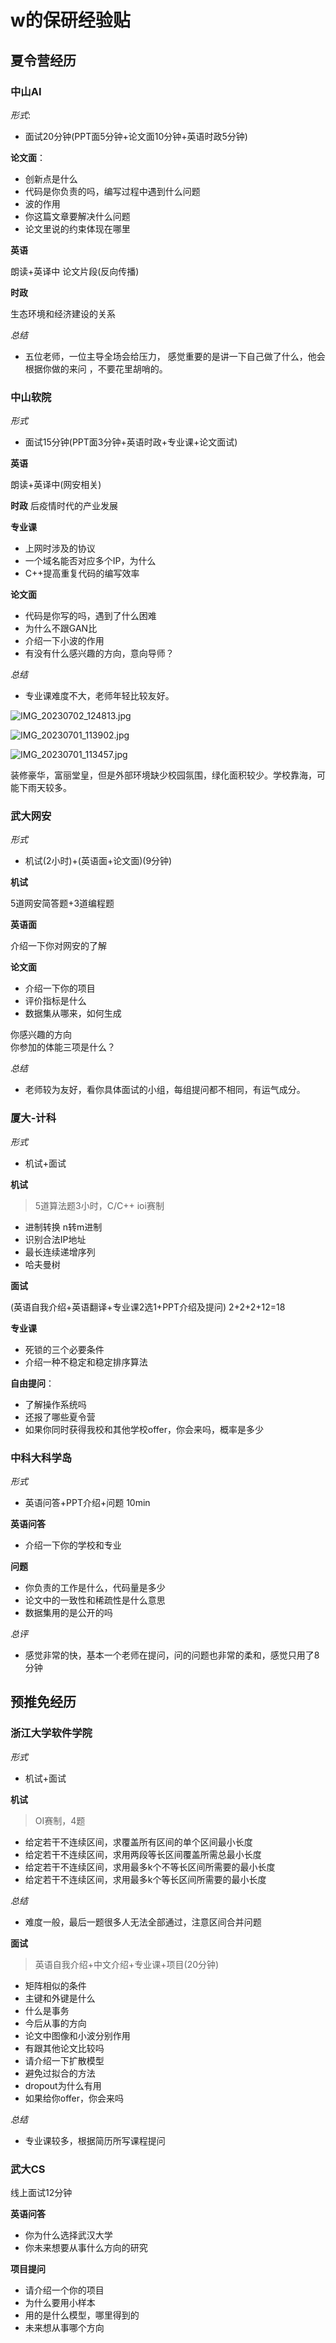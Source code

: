 # w的保研经验贴  

## 夏令营经历

### 中山AI  

*形式*:

- 面试20分钟(PPT面5分钟+论文面10分钟+英语时政5分钟)  

**论文面**：  

- 创新点是什么  
- 代码是你负责的吗，编写过程中遇到什么问题  
- 波的作用  
- 你这篇文章要解决什么问题  
- 论文里说的约束体现在哪里  

**英语**

朗读+英译中 论文片段(反向传播)  

**时政**

生态环境和经济建设的关系  

*总结*

-  五位老师，一位主导全场会给压力， 感觉重要的是讲一下自己做了什么，他会根据你做的来问 ，不要花里胡哨的。  

### 中山软院  

*形式*

- 面试15分钟(PPT面3分钟+英语时政+专业课+论文面试)  

**英语**

朗读+英译中(网安相关)  

**时政**
后疫情时代的产业发展  

**专业课**  

- 上网时涉及的协议  
- 一个域名能否对应多个IP，为什么  
- C++提高重复代码的编写效率  

**论文面**  

- 代码是你写的吗，遇到了什么困难  
- 为什么不跟GAN比  
- 介绍一下小波的作用  
- 有没有什么感兴趣的方向，意向导师？  

*总结*

- 专业课难度不大，老师年轻比较友好。  

![IMG_20230702_124813.jpg](https://cdn.jdysya.top/lsky/2023/10/08/1/4d53d7fa5bf6c869.jpeg)

  

![IMG_20230701_113902.jpg](https://cdn.jdysya.top/lsky/2023/10/08/1/ecaa99a04fb04505.jpeg)

  


![IMG_20230701_113457.jpg](https://cdn.jdysya.top/lsky/2023/10/08/1/d53eb77f2e31d34c.jpeg)


装修豪华，富丽堂皇，但是外部环境缺少校园氛围，绿化面积较少。学校靠海，可能下雨天较多。  

### 武大网安  

*形式*

- 机试(2小时)+(英语面+论文面)(9分钟)  

**机试**

5道网安简答题+3道编程题  

**英语面**

介绍一下你对网安的了解  

**论文面**

- 介绍一下你的项目  
- 评价指标是什么  
- 数据集从哪来，如何生成  

你感兴趣的方向  
你参加的体能三项是什么？  

*总结*

- 老师较为友好，看你具体面试的小组，每组提问都不相同，有运气成分。  

### 厦大-计科  

*形式*

- 机试+面试  

**机试**

> 5道算法题3小时，C/C++ ioi赛制  

- 进制转换 n转m进制  
- 识别合法IP地址  
- 最长连续递增序列  
- 哈夫曼树  

**面试** 

(英语自我介绍+英语翻译+专业课2选1+PPT介绍及提问) 2+2+2+12=18  

**专业课**

- 死锁的三个必要条件 
- 介绍一种不稳定和稳定排序算法  

**自由提问**：  

- 了解操作系统吗  
- 还报了哪些夏令营  
- 如果你同时获得我校和其他学校offer，你会来吗，概率是多少  

### 中科大科学岛  

*形式* 

- 英语问答+PPT介绍+问题 10min  

**英语问答**  
- 介绍一下你的学校和专业  

**问题**  
- 你负责的工作是什么，代码量是多少  
- 论文中的一致性和稀疏性是什么意思  
- 数据集用的是公开的吗  

*总评*

- 感觉非常的快，基本一个老师在提问，问的问题也非常的柔和，感觉只用了8分钟  

## 预推免经历  

### 浙江大学软件学院  

*形式*

- 机试+面试  

**机试**

> OI赛制，4题  

- 给定若干不连续区间，求覆盖所有区间的单个区间最小长度  
- 给定若干不连续区间，求用两段等长区间覆盖所需总最小长度  
- 给定若干不连续区间，求用最多k个不等长区间所需要的最小长度  
- 给定若干不连续区间，求用最多k个等长区间所需要的最小长度  

*总结*

- 难度一般，最后一题很多人无法全部通过，注意区间合并问题  

**面试**

> 英语自我介绍+中文介绍+专业课+项目(20分钟)  

- 矩阵相似的条件  
- 主键和外键是什么  
- 什么是事务  
- 今后从事的方向  
- 论文中图像和小波分别作用  
- 有跟其他论文比较吗  
- 请介绍一下扩散模型  
- 避免过拟合的方法  
- dropout为什么有用  
- 如果给你offer，你会来吗  
  
*总结*

- 专业课较多，根据简历所写课程提问  

### 武大CS  

线上面试12分钟  

**英语问答**  

- 你为什么选择武汉大学  
- 你未来想要从事什么方向的研究  

**项目提问**  

- 请介绍一个你的项目  
- 为什么要用小样本  
- 用的是什么模型，哪里得到的  
- 未来想从事哪个方向  

